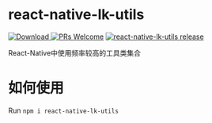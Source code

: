 # react-native-lk-utils


[![Download](https://img.shields.io/badge/Download-v0.0.1-ff69b4.svg) ](https://www.npmjs.com/package/react-native-lk-utils)
[ ![PRs Welcome](https://img.shields.io/badge/PRs-Welcome-brightgreen.svg)](https://github.com/ChinaLike/react-native-lk-utils/pulls)
[ ![react-native-lk-utils release](https://img.shields.io/github/release/ChinaLike/react-native-lk-utils.svg?maxAge=2592000?style=flat-square)](https://github.com/ChinaLike/react-native-lk-utils/releases)

React-Native中使用频率较高的工具类集合

# 如何使用
Run `npm i react-native-lk-utils`